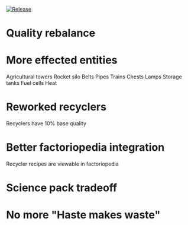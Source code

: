 [![Release](https://github.com/notnotmelon/quality-rebalance/actions/workflows/release.yml/badge.svg?branch=main)](https://github.com/notnotmelon/quality-rebalance/actions/workflows/release.yml)

# Quality rebalance

# More effected entities

Agricultural towers
Rocket silo
Belts
Pipes
Trains
Chests
Lamps
Storage tanks
Fuel cells
Heat

# Reworked recyclers

Recyclers have 10% base quality

# Better factoriopedia integration

Recycler recipes are viewable in factoriopedia

# Science pack tradeoff

# No more "Haste makes waste"
